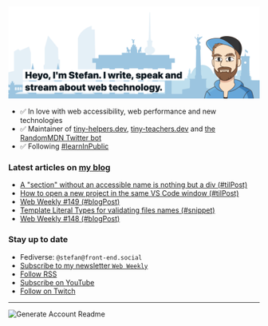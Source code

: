 <img alt="Heyo, I'm Stefan. I write and speak about web technology." src="https://raw.githubusercontent.com/stefanjudis/stefanjudis/main/screenshot.png">

- ✅ In love with web accessibility, web performance and new technologies
- ✅ Maintainer of [tiny-helpers.dev](https://tiny-helpers.dev), [tiny-teachers.dev](https://tiny-teachers.dev/) and [the RandomMDN Twitter bot](https://twitter.com/randomMDN)
- ✅ Following [#learnInPublic](https://www.stefanjudis.com/today-i-learned/)
### Latest articles on [my blog](https://www.stefanjudis.com)

<!-- BLOG-POST-LIST:START -->
- [A &quot;section&quot; without an accessible name is nothing but a div &lpar;#tilPost&rpar;](https://www.stefanjudis.com/today-i-learned/section-accessible-name/)
- [How to open a new project in the same VS Code window &lpar;#tilPost&rpar;](https://www.stefanjudis.com/today-i-learned/reuse-editor-window-in-vs-code/)
- [Web Weekly #149 &lpar;#blogPost&rpar;](https://www.stefanjudis.com/blog/web-weekly-149/)
- [Template Literal Types for validating files names &lpar;#snippet&rpar;](https://www.stefanjudis.com/snippets/template-literal-types-for-validating-files-names/)
- [Web Weekly #148 &lpar;#blogPost&rpar;](https://www.stefanjudis.com/blog/web-weekly-148/)
<!-- BLOG-POST-LIST:END -->

### Stay up to date

- Fediverse: `@stefan@front-end.social`
- [Subscribe to my newsletter `Web Weekly`](https://webweekly.email/)
- [Follow RSS](https://www.stefanjudis.com/feeds/)
- [Subscribe on YouTube](https://youtube.com/c/stefanjudis)
- [Follow on Twitch](https://www.twitch.tv/stefanjudis)

---

![Generate Account Readme](https://github.com/stefanjudis/stefanjudis/workflows/Generate%20Account%20Readme/badge.svg)
